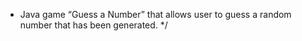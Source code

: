 * Java game “Guess a Number” that allows user to guess a random number that has been generated.
  */
